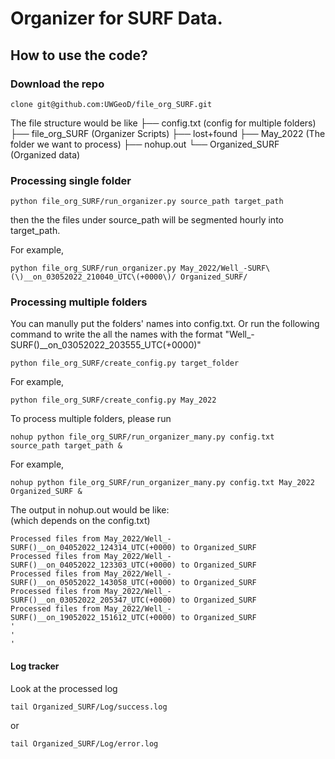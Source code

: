 # Organizer for SURF Data.

## How to use the code?

### Download the repo
```
clone git@github.com:UWGeoD/file_org_SURF.git
```

The file structure would be like
├── config.txt (config for multiple folders)
├── file_org_SURF (Organizer Scripts)
├── lost+found
├── May_2022 (The folder we want to process)
├── nohup.out 
└── Organized_SURF (Organized data)

### Processing single folder
```
python file_org_SURF/run_organizer.py source_path target_path
```
then the the files under source_path will be segmented hourly into target_path.

For example,
```
python file_org_SURF/run_organizer.py May_2022/Well_-SURF\(\)__on_03052022_210040_UTC\(+0000\)/ Organized_SURF/
```

### Processing multiple folders

You can manully put the folders' names into config.txt. 
Or run the following command to write the all the names with the format "Well_-SURF()__on_03052022_203555_UTC(+0000)"
```
python file_org_SURF/create_config.py target_folder
```
For example,
```
python file_org_SURF/create_config.py May_2022
```

To process multiple folders, please run
```
nohup python file_org_SURF/run_organizer_many.py config.txt source_path target_path &
```
For example,
```
nohup python file_org_SURF/run_organizer_many.py config.txt May_2022 Organized_SURF &
```

The output in nohup.out would be like:  
(which depends on the config.txt)
```
Processed files from May_2022/Well_-SURF()__on_04052022_124314_UTC(+0000) to Organized_SURF
Processed files from May_2022/Well_-SURF()__on_04052022_123303_UTC(+0000) to Organized_SURF
Processed files from May_2022/Well_-SURF()__on_05052022_143058_UTC(+0000) to Organized_SURF
Processed files from May_2022/Well_-SURF()__on_03052022_205347_UTC(+0000) to Organized_SURF
Processed files from May_2022/Well_-SURF()__on_19052022_151612_UTC(+0000) to Organized_SURF
'
'
'
```
#### Log tracker
Look at the processed log 
```
tail Organized_SURF/Log/success.log
```
or 
```
tail Organized_SURF/Log/error.log
```


